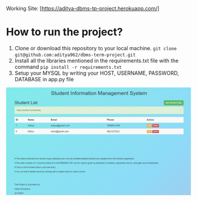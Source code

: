 Working Site: [https://aditya-dbms-tp-project.herokuapp.com/]

# How to run the project?

1. Clone or download this repository to your local machine. `git clone git@github.com:aditya962/dbms-term-project.git`
2. Install all the libraries mentioned in the requirements.txt file with the command `pip install -r requirements.txt`
3. Setup your MYSQL by writing your HOST, USERNAME, PASSWORD, DATABASE in app.py file

![image](https://github.com/aditya962/dbms-term-project/blob/master/1_DashBoard.png)
